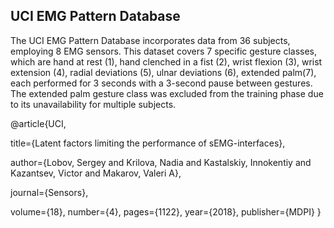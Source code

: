 ## UCI EMG Pattern Database 

The UCI EMG Pattern Database incorporates data from 36 subjects, employing 8 EMG sensors. This dataset covers 7 specific gesture classes, which are hand at rest (1), hand clenched in a fist (2), wrist flexion (3), wrist extension (4), radial deviations (5), ulnar deviations (6), extended palm(7), each performed for 3 seconds with a 3-second pause between gestures. The extended palm gesture class was excluded from the training phase due to its unavailability for multiple subjects.

@article{UCI,

  title={Latent factors limiting the performance of sEMG-interfaces},
  
  author={Lobov, Sergey and Krilova, Nadia and Kastalskiy, Innokentiy and Kazantsev, Victor and Makarov, Valeri A},
  
  journal={Sensors},
  
  volume={18},
  number={4},
  pages={1122},
  year={2018},
  publisher={MDPI}
}
